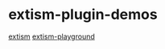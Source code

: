 # extism-plugin-demos

[extism](https://extism.org/docs/integrate-into-your-codebase/rust-host-sdk)
[extism-playground](https://playground.extism.org/)